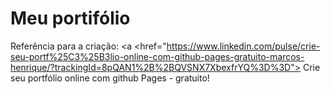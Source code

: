 # Meu portifólio
Referência para a criação: <a <href="https://www.linkedin.com/pulse/crie-seu-portf%25C3%25B3lio-online-com-github-pages-gratuito-marcos-henrique/?trackingId=8pQAN1%2B%2BQVSNX7XbexfrYQ%3D%3D"> Crie seu portfólio online com github Pages - gratuito!</a>

